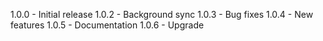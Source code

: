 1.0.0 - Initial release
1.0.2 - Background sync
1.0.3 - Bug fixes
1.0.4 - New features
1.0.5 - Documentation
1.0.6 - Upgrade